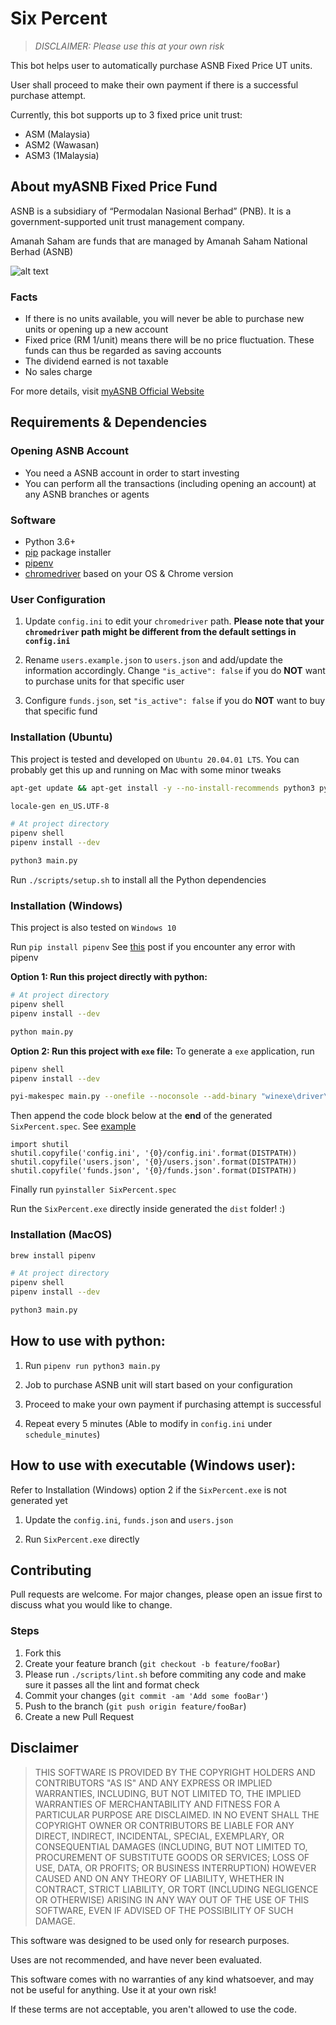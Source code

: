# Six Percent

> _DISCLAIMER: Please use this at your own risk_

This bot helps user to automatically purchase ASNB Fixed Price UT units.

User shall proceed to make their own payment if there is a successful purchase attempt.

Currently, this bot supports up to 3 fixed price unit trust:

- ASM (Malaysia)
- ASM2 (Wawasan)
- ASM3 (1Malaysia)

## About myASNB Fixed Price Fund

ASNB is a subsidiary of “Permodalan Nasional Berhad” (PNB). It is a government-supported unit trust management company.

Amanah Saham are funds that are managed by Amanah Saham National Berhad (ASNB)

![alt text](https://i.imgur.com/LCB8Soo.jpg)

### Facts

- If there is no units available, you will never be able to purchase new units or opening up a new account
- Fixed price (RM 1/unit) means there will be no price fluctuation. These funds can thus be regarded as saving accounts
- The dividend earned is not taxable
- No sales charge

For more details, visit [myASNB Official Website](https://www.myasnb.com.my/)

## Requirements & Dependencies

### Opening ASNB Account

- You need a ASNB account in order to start investing
- You can perform all the transactions (including opening an account) at any ASNB branches or agents

### Software

- Python 3.6+
- [pip](https://pip.pypa.io/en/stable/) package installer
- [pipenv](https://pypi.org/project/pipenv/)
- [chromedriver](https://chromedriver.chromium.org/downloads) based on your OS & Chrome version

### User Configuration

1. Update `config.ini` to edit your `chromedriver` path. **Please note that your `chromedriver` path might be different from the default settings in `config.ini`**

2. Rename `users.example.json` to `users.json` and add/update the information accordingly. Change `"is_active": false` if you do **NOT** want to purchase units for that specific user

3. Configure `funds.json`, set `"is_active": false` if you do **NOT** want to buy that specific fund

### Installation (Ubuntu)

This project is tested and developed on `Ubuntu 20.04.01 LTS`. You can probably get this up and running on Mac with some minor tweaks

```bash
apt-get update && apt-get install -y --no-install-recommends python3 python3-virtualenv python3-pip chromium-chromedriver locales

locale-gen en_US.UTF-8

# At project directory
pipenv shell
pipenv install --dev

python3 main.py
```

Run `./scripts/setup.sh` to install all the Python dependencies

### Installation (Windows)

This project is also tested on `Windows 10`

Run `pip install pipenv` See [this](https://stackoverflow.com/questions/46041719/windows-reports-error-when-trying-to-install-package-using-pipenv) post if you encounter any error with pipenv

**Option 1: Run this project directly with python:**

```bash
# At project directory
pipenv shell
pipenv install --dev

python main.py
```

**Option 2: Run this project with `exe` file:**
To generate a `exe` application, run

```sh
pipenv shell
pipenv install --dev

pyi-makespec main.py --onefile --noconsole --add-binary "winexe\driver\chromedriver.exe;winexe\driver\" --add-data "funds.json;." --add-data "config.ini;." --add-data "users.json;." --name SixPercent --icon "winexe\favicon.ico"  --console
```

Then append the code block below at the **end** of the generated `SixPercent.spec`. See [example](winexe/SixPercent.spec)

```spec
import shutil
shutil.copyfile('config.ini', '{0}/config.ini'.format(DISTPATH))
shutil.copyfile('users.json', '{0}/users.json'.format(DISTPATH))
shutil.copyfile('funds.json', '{0}/funds.json'.format(DISTPATH))
```

Finally run `pyinstaller SixPercent.spec`

Run the `SixPercent.exe` directly inside generated the `dist` folder! :)

### Installation (MacOS)

```bash
brew install pipenv

# At project directory
pipenv shell
pipenv install --dev

python3 main.py
```

## How to use with python:

1. Run `pipenv run python3 main.py`

2. Job to purchase ASNB unit will start based on your configuration

3. Proceed to make your own payment if purchasing attempt is successful

4. Repeat every 5 minutes (Able to modify in `config.ini` under `schedule_minutes`)

## How to use with executable (Windows user):

Refer to Installation (Windows) option 2 if the `SixPercent.exe` is not generated yet

1. Update the `config.ini`, `funds.json` and `users.json`

2. Run `SixPercent.exe` directly

## Contributing

Pull requests are welcome. For major changes, please open an issue first to discuss what you would like to change.

### Steps

1. Fork this
2. Create your feature branch (`git checkout -b feature/fooBar`)
3. Please run `./scripts/lint.sh` before commiting any code and make sure it passes all the lint and format check
4. Commit your changes (`git commit -am 'Add some fooBar'`)
5. Push to the branch (`git push origin feature/fooBar`)
6. Create a new Pull Request

## Disclaimer

> THIS SOFTWARE IS PROVIDED BY THE COPYRIGHT HOLDERS AND CONTRIBUTORS "AS IS" AND ANY EXPRESS OR IMPLIED WARRANTIES, INCLUDING, BUT NOT LIMITED TO, THE IMPLIED WARRANTIES OF MERCHANTABILITY AND FITNESS FOR A PARTICULAR PURPOSE ARE DISCLAIMED. IN NO EVENT SHALL THE COPYRIGHT OWNER OR CONTRIBUTORS BE LIABLE FOR ANY DIRECT, INDIRECT, INCIDENTAL, SPECIAL, EXEMPLARY, OR CONSEQUENTIAL DAMAGES (INCLUDING, BUT NOT LIMITED TO, PROCUREMENT OF SUBSTITUTE GOODS OR SERVICES; LOSS OF USE, DATA, OR PROFITS; OR BUSINESS INTERRUPTION) HOWEVER CAUSED AND ON ANY THEORY OF LIABILITY, WHETHER IN CONTRACT, STRICT LIABILITY, OR TORT (INCLUDING NEGLIGENCE OR OTHERWISE) ARISING IN ANY WAY OUT OF THE USE OF THIS SOFTWARE, EVEN IF ADVISED OF THE POSSIBILITY OF SUCH DAMAGE.

This software was designed to be used only for research purposes.

Uses are not recommended, and have never been evaluated.

This software comes with no warranties of any kind whatsoever, and may not be useful for anything. Use it at your own risk!

If these terms are not acceptable, you aren't allowed to use the code.
